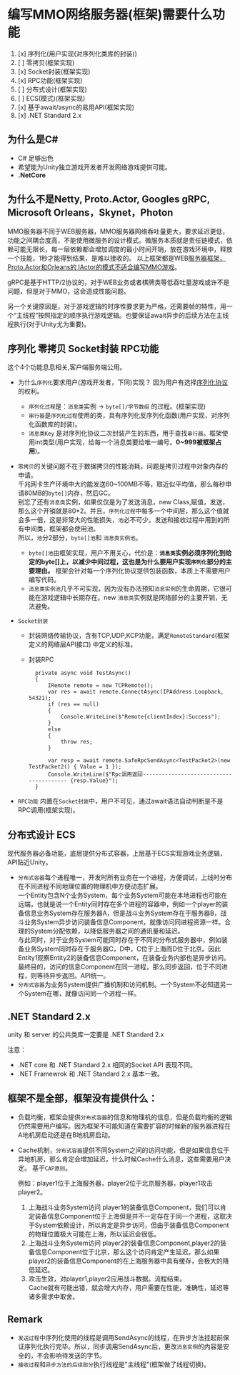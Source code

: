 
# 编写MMO网络服务器(框架)需要什么功能

1. [x] 序列化(用户实现(对序列化类库的封装))  
2. [ ] 零拷贝(框架实现)  
3. [x] Socket封装(框架实现)  
4. [x] RPC功能(框架实现)  
5. [ ] 分布式设计(框架实现)  
6. [ ] ECS(模式)(框架实现)  
7. [x] 基于await/async的易用API(框架实现)  
8. [x] .NET Standard 2.x

## 为什么是C# 

- C# 足够出色
- 希望能为Unity独立游戏开发者开发网络游戏提供可能。
- **.NetCore**

## 为什么不是Netty, Proto.Actor, Googles gRPC, Microsoft Orleans，Skynet，Photon

MMO服务器不同于WEB服务器，MMO服务器网络吞吐量更大，要求延迟更低，功能之间耦合度高，不能使用微服务的设计模式。微服务本质就是责任链模式，依赖可能无限长，每一层依赖都会增加调度的最小时间开销，放在游戏环境中，释放一个技能，1秒才能得到结果，是难以接收的。
以上框架都是WEB[服务器框架，Proto.Actor和Orleans的 IActor的模式不适合编写MMO游戏](https://www.zhihu.com/question/359630395)。

gRPC是基于HTTP/2协议的，对于WEB业务或者棋牌类等低吞吐量游戏或许不是问题，但是对于MMO，这会造成性能问题。

另一个关键原因是，对于游戏逻辑的时序性要求更为严格，还需要帧的特性，用一个“主线程”按照指定的顺序执行游戏逻辑。也要保证await异步的后续方法在主线程执行(对于Unity尤为重要)。

## 序列化 零拷贝 Socket封装 RPC功能

这个4个功能息息相关,客户端服务端公用。 

- 为什么`序列化`要求用户(游戏开发者，下同)实现？  因为用户有选择[序列化协议](https://github.com/eishay/jvm-serializers/wiki)的权利。  
    - `序列化过程`是：`消息类`实例 -> `byte[]/字节数组` 的过程。(框架实现)  
    - `串行器`是`序列化过程`使用的类，具有序列化反序列化函数(用户实现，对序列化函数库的封装)。
    - `消息类Key` 是对序列化协议二次封装产生的东西，用于查找`串行器`。框架使用int类型(用户实现，给每一个消息类要给唯一编号。**0~999被框架占用**)。
- `零拷贝`的关键问题不在于数据拷贝的性能消耗，问题是拷贝过程中对象内存的申请。  
千兆网卡生产环境中大约能发送60~100MB不等，取近似平均值，那么每秒申请80MB的`byte[]`内存，然后GC。  
别忘了还有`消息类`实例，如果仅仅是为了发送消息，new Class,赋值，发送，那么这个开销就是80*2。并且，`序列化过程`中每多一个中间层，那么这个值就会多一倍，这是非常大的性能损失，`池`必不可少。发送和接收过程中用到的所有中间类，框架都会使用池。  
所以，`池`分2部分，`byte[]池`和 `消息类实例池`。  
    - `byte[]池`由框架实现，用户不用关心，代价是：**`消息类`实例必须序列化到给定的byte[]上，以减少中间过程，这也是为什么要用户实现`序列化`部分的主要理由。**  框架会针对每一个序列化协议提供包装函数，本质上不需要用户编写代码。  
    - `消息类实例池`几乎不可实现，因为没有办法预知`消息实例`的生命周期，它很可能在游戏逻辑中长期存在。new `消息类`实例就是网络部分的主要开销，无法避免。

- `Socket封装`  
    - 封装网络传输协议，含有TCP,UDP,KCP功能，满足`RemoteStandard`(框架定义的网络层API接口) 中定义的标准。
    - 封装RPC

            private async void TestAsync()
            {
                IRemote remote = new TCPRemote();
                var res = await remote.ConnectAsync(IPAddress.Loopback, 54321);
                if (res == null)
                {
                    Console.WriteLine($"Remote{clientIndex}:Success");
                }
                else
                {
                    throw res;
                }

                var resp = await remote.SafeRpcSendAsync<TestPacket2>(new TestPacket2() { Value = 1 });
                Console.WriteLine($"Rpc调用返回---------------------------------------- {resp.Value}");
            }


- `RPC功能` 内置在`Socket封装`中，用户不可见，通过await语法自动判断是不是RPC调用(框架实现)。

## 分布式设计 ECS

现代服务器必备功能，底层提供分布式容器，上层基于ECS实现游戏业务逻辑，API贴近Unity。  
- `分布式容器`每个进程唯一，开发时所有业务在一个进程，方便调试，上线时分布在不同进程不同地理位置的物理机中方便动态扩展。  
一个Entity包含N个业务System，每个业务System可能在本地进程也可能在远端，也就是说一个Entity同时存在多个进程的容器中，例如一个player的装备信息业务System存在服务器A，但是战斗业务System存在于服务器B，战斗业务System异步访问装备信息Component，就像访问同进程资源一样。合理的System分配依赖，以降低服务器之间的通讯量和延迟。  
与此同时，对于业务System可能同时存在于不同的分布式服务器中，例如装备业务System同时存在于服务器C，D中，C位于上海而D位于北京。因此Entity1观察Entity2的装备信息Component，在装备业务内部也是异步访问。  
最终目的，访问的信息Component在同一进程，那么同步返回，位于不同进程，则等待异步返回。API统一。
- `分布式容器`为业务System提供广播机制和访问机制。一个System不必知道另一个System在哪，就像访问同一个进程一样。

## .NET Standard 2.x

unity 和 server 的公共类库一定要是 .NET Standard 2.x  

注意：  
- .NET core 和 .NET Standard 2.x 相同的Socket API 表现不同。
- .NET Framewrok 和 .NET Standard 2.x 基本一致。

## 框架不是全部，框架没有提供什么：

- 负载均衡，框架会提供`分布式容器`的信息和物理机的信息，但是负载均衡的逻辑仍然需要用户编写。因为框架不可能知道在需要扩容的时候新的服务器进程在A地机房启动还是在B地机房启动。
- Cache机制，`分布式容器`提供不同System之间的访问功能，但是如果信息位于异地机房，那么肯定会增加延迟，什么时候Cache什么消息，这些需要用户决定。  基于`CAP原则`。
 
    例如：player1位于上海服务器，player2位于北京服务器，player1攻击player2。  
    1. 上海战斗业务System访问 player1的装备信息Component，我们可以肯定装备信息Component位于上海但是并不一定存在于同一个进程，这取决于System依赖设计，所以肯定是异步访问，但由于装备信息Component的物理位置极大可能在上海，所以延迟会很低。
    2. 上海战斗业务System访问 player2的装备信息Component,player2的装备信息Component位于北京，那么这个访问肯定产生延迟。那么如果player2的装备信息Component的在上海服务器中具有缓存，会极大的降低延迟。
    3. 攻击生效，对player1,player2应用战斗数据。流程结束。    
Cache就有可能出错，就会增大内存，用户需要在性能，准确性，延迟等诸多需求中取舍。

## Remark

- `发送过程`中序列化使用的线程是调用SendAsync的线程，在异步方法挂起前保证序列化执行完毕。所以，同步调用SendAsync后，更改`消息实例`的内容是安全的，不会影响待发送的字节。
- `接收过程`和`异步方法的后续部分`执行线程是"主线程"(框架做了线程切换)。